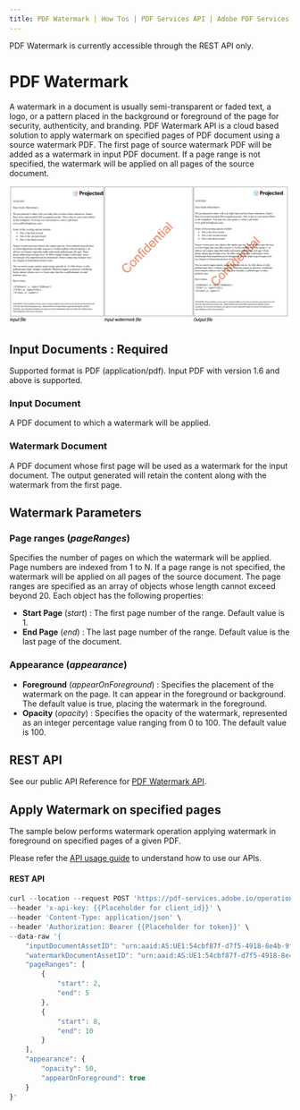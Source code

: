 ```yaml
---
title: PDF Watermark | How Tos | PDF Services API | Adobe PDF Services
---
```

<InlineAlert slots="text"/>

PDF Watermark is currently accessible through the REST API only.

# PDF Watermark

A watermark in a document is usually semi-transparent or faded text, a logo, or a pattern placed in the background or foreground of the page for security, authenticity, and branding.
PDF Watermark API is a cloud based solution to apply watermark on specified pages of PDF document using a source watermark PDF. The first page of source watermark PDF will be added as a watermark in input PDF document. If a page range is not specified, the watermark will be applied on all pages of the source document.

![PDF Watermark](../watermark_overview.png)

## Input Documents : **Required**

Supported format is PDF (application/pdf). Input PDF with version 1.6 and above is supported.

### Input Document

A PDF document to which a watermark will be applied.

### Watermark Document

A PDF document whose first page will be used as a watermark for the input document.
The output generated will retain the content along with the watermark from the first page.

## Watermark Parameters

### Page ranges (_pageRanges_)

Specifies the number of pages on which the watermark will be applied. Page numbers are indexed from 1 to N. If a page range is not specified, the watermark will be applied on all pages of the source document.
The page ranges are specified as an array of objects whose length cannot exceed beyond 20. Each object has the following properties:
* **Start Page**  (*start*) : The first page number of the range. Default value is 1.
* **End Page**  (*end*) : The last page number of the range. Default value is the last page of the document.

### Appearance (_appearance_)

* **Foreground**  (*appearOnForeground*) : Specifies the placement of the watermark on the page. It can appear in the foreground or background. The default value is true, placing the watermark in the foreground.
* **Opacity**  (*opacity*) : Specifies the opacity of the watermark, represented as an integer percentage value ranging from 0 to 100. The default value is 100.

## REST API

See our public API Reference for [PDF Watermark API](../../../apis/#tag/PDF-Watermark).

## Apply Watermark on specified pages

The sample below performs watermark operation applying watermark in foreground on specified pages of a given PDF.

Please refer the [API usage guide](../gettingstarted.md) to understand how to use our APIs.

<CodeBlock slots="heading, code" repeat="1" languages="REST API" />

#### REST API

```javascript
curl --location --request POST 'https://pdf-services.adobe.io/operation/addwatermark' \
--header 'x-api-key: {{Placeholder for client_id}}' \
--header 'Content-Type: application/json' \
--header 'Authorization: Bearer {{Placeholder for token}}' \
--data-raw '{
    "inputDocumentAssetID": "urn:aaid:AS:UE1:54cbf87f-d7f5-4918-8e4b-9f68",
    "watermarkDocumentAssetID": "urn:aaid:AS:UE1:54cbf87f-d7f5-4918-8e4b-9f1878678e68",
    "pageRanges": [
        {
            "start": 2,
            "end": 5
        },
        {
            "start": 8,
            "end": 10
        }
    ],
    "appearance": {
        "opacity": 50,
        "appearOnForeground": true
    }
}'
```